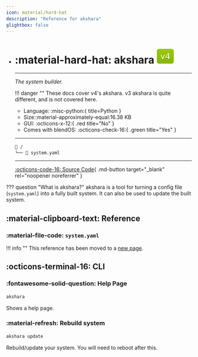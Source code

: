 ```yaml
---
icon: material/hard-hat
description: "Reference for akshara"
glightbox: false
---
```


<div class="grid cards" markdown>

-   # :material-hard-hat: akshara ![v4 badge](../../assets/img/v4.svg)
    -------

    <em>The system builder.</em>

    !!! danger ""
        These docs cover v4's akshara. v3 akshara is quite different, and is not covered here.

    - Language: :misc-python:{ title=Python }
    - Size::material-approximately-equal:16.38 KB
    - GUI: :octicons-x-12:{ .red title="No" }
    - Comes with blendOS: :octicons-check-16:{ .green title="Yes" }

    --------
    ```title="Config file location"
    󰉋 /
    └── 󰈮 system.yaml
    ```

    ------
    [:octicons-code-16: Source Code](https://git.blendos.co/blendOS/system-tools/akshara){ .md-button target="_blank" rel="noopener noreferrer" }

</div>

??? question "What is akshara?"
    akshara is a tool for turning a config file (`system.yaml`) into a fully built system. It can also be used to update the built system.

## :material-clipboard-text: Reference

### :material-file-code: `system.yaml`

!!! info ""
    This reference has been moved to a [new page](../configs/system.md).

## :octicons-terminal-16: CLI

### :fontawesome-solid-question: Help Page

```bash
akshara
```

Shows a help page.

### :material-refresh: Rebuild system

```bash
akshara update
```

Rebuild/update your system. You will need to reboot after this.

